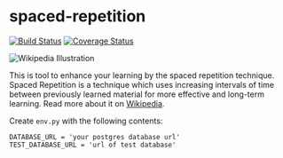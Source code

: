 # spaced-repetition

[![Build Status](https://travis-ci.org/schedutron/spaced-repetition.svg?branch=master)](https://travis-ci.org/schedutron/spaced-repetition)
[![Coverage Status](https://coveralls.io/repos/github/schedutron/spaced-repetition/badge.svg?branch=master)](https://coveralls.io/github/schedutron/spaced-repetition?branch=master)

![Wikipedia Illustration](https://upload.wikimedia.org/wikipedia/commons/thumb/8/82/Leitner_system_alternative.svg/460px-Leitner_system_alternative.svg.png)

This is tool to enhance your learning by the spaced repetition technique. Spaced Repetition is a technique which uses increasing intervals of time between previously learned material for more effective and long-term learning. Read more about it on [Wikipedia](https://en.wikipedia.org/wiki/Spaced_repetition).


Create `env.py` with the following contents:

```
DATABASE_URL = 'your postgres database url'
TEST_DATABASE_URL = 'url of test database'
```
